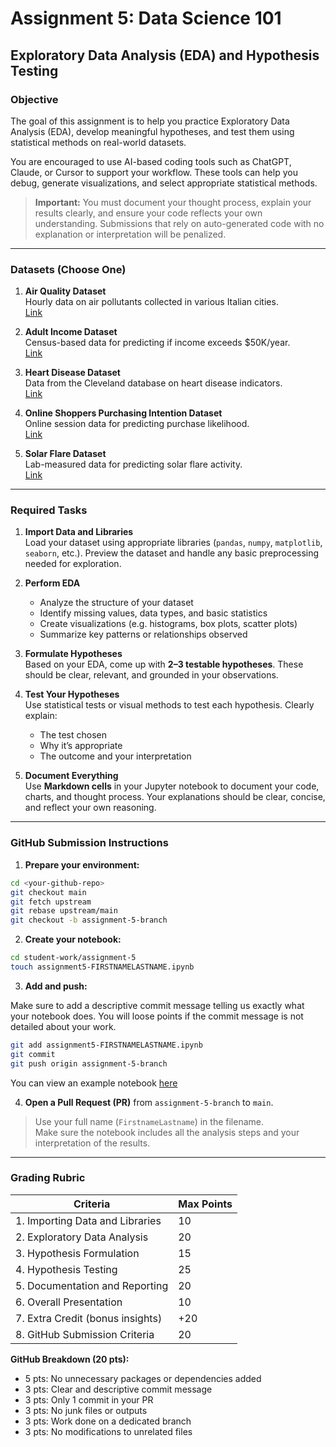# Assignment 5: Data Science 101

## Exploratory Data Analysis (EDA) and Hypothesis Testing

### Objective

The goal of this assignment is to help you practice Exploratory Data Analysis (EDA), develop meaningful hypotheses, and test them using statistical methods on real-world datasets.

You are encouraged to use AI-based coding tools such as ChatGPT, Claude, or Cursor to support your workflow. These tools can help you debug, generate visualizations, and select appropriate statistical methods.

> **Important:** You must document your thought process, explain your results clearly, and ensure your code reflects your own understanding. Submissions that rely on auto-generated code with no explanation or interpretation will be penalized.

---

### Datasets (Choose One)

1. **Air Quality Dataset**  
   Hourly data on air pollutants collected in various Italian cities.  
   [Link](https://archive.ics.uci.edu/ml/datasets/Air+quality)

2. **Adult Income Dataset**  
   Census-based data for predicting if income exceeds $50K/year.  
   [Link](https://archive.ics.uci.edu/ml/datasets/Adult)

3. **Heart Disease Dataset**  
   Data from the Cleveland database on heart disease indicators.  
   [Link](https://archive.ics.uci.edu/ml/datasets/Heart+Disease)

4. **Online Shoppers Purchasing Intention Dataset**  
   Online session data for predicting purchase likelihood.  
   [Link](https://archive.ics.uci.edu/ml/datasets/Online+Shoppers+Purchasing+Intention+Dataset)

5. **Solar Flare Dataset**  
   Lab-measured data for predicting solar flare activity.  
   [Link](https://archive.ics.uci.edu/ml/datasets/Solar+Flare)

---

### Required Tasks

1. **Import Data and Libraries**  
   Load your dataset using appropriate libraries (`pandas`, `numpy`, `matplotlib`, `seaborn`, etc.). Preview the dataset and handle any basic preprocessing needed for exploration.

2. **Perform EDA**
   - Analyze the structure of your dataset
   - Identify missing values, data types, and basic statistics
   - Create visualizations (e.g. histograms, box plots, scatter plots)
   - Summarize key patterns or relationships observed

3. **Formulate Hypotheses**  
   Based on your EDA, come up with **2–3 testable hypotheses**. These should be clear, relevant, and grounded in your observations.

4. **Test Your Hypotheses**  
   Use statistical tests or visual methods to test each hypothesis. Clearly explain:
   - The test chosen
   - Why it’s appropriate
   - The outcome and your interpretation

5. **Document Everything**  
   Use **Markdown cells** in your Jupyter notebook to document your code, charts, and thought process. Your explanations should be clear, concise, and reflect your own reasoning.

---

### GitHub Submission Instructions

1. **Prepare your environment:**
```bash
cd <your-github-repo>
git checkout main
git fetch upstream
git rebase upstream/main
git checkout -b assignment-5-branch
```

2. **Create your notebook:**
```bash
cd student-work/assignment-5
touch assignment5-FIRSTNAMELASTNAME.ipynb
```

3. **Add and push:**

Make sure to add a descriptive commit message telling us exactly what your notebook does. You will loose points if the commit message is not detailed about your work.
```bash
git add assignment5-FIRSTNAMELASTNAME.ipynb
git commit
git push origin assignment-5-branch
```


You can view an example notebook [here](https://github.com/DS219/spark-seprep/blob/main/student-work/assignment-5/assignment5-template.ipynb)

4. **Open a Pull Request (PR)** from `assignment-5-branch` to `main`.

> Use your full name (`FirstnameLastname`) in the filename.  
> Make sure the notebook includes all the analysis steps and your interpretation of the results.

---

### Grading Rubric

| Criteria                        | Max Points |
|---------------------------------|------------|
| 1. Importing Data and Libraries | 10         |
| 2. Exploratory Data Analysis    | 20         |
| 3. Hypothesis Formulation       | 15         |
| 4. Hypothesis Testing           | 25         |
| 5. Documentation and Reporting  | 20         |
| 6. Overall Presentation         | 10         |
| 7. Extra Credit (bonus insights)| +20        |
| 8. GitHub Submission Criteria   | 20         |

**GitHub Breakdown (20 pts):**
- 5 pts: No unnecessary packages or dependencies added  
- 3 pts: Clear and descriptive commit message  
- 3 pts: Only 1 commit in your PR  
- 3 pts: No junk files or outputs  
- 3 pts: Work done on a dedicated branch  
- 3 pts: No modifications to unrelated files
